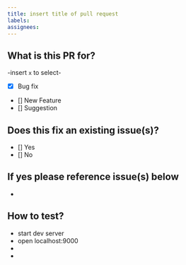 ```yaml
---
title: insert title of pull request
labels:
assignees:
---
```


## What is this PR for?

-insert `x` to select-

- [x] Bug fix
- [] New Feature
- [] Suggestion

## Does this fix an existing issue(s)?

- [] Yes
- [] No

## If yes please reference issue(s) below

-

## How to test?

- start dev server
- open localhost:9000
-
-
